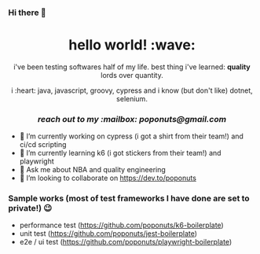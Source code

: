 ### Hi there 👋
<!--- [![banner](https://github.com/poponuts/poponuts/raw/master/assets/header-banner--optimized.svg)] --->
<h1 align='center'> hello world! :wave:</h1>
<p align='center'>
  i've been testing softwares half of my life. best thing i've learned: <b>quality</b> lords over quantity.  
</p>
<p align='center'>i :heart: java, javascript, groovy, cypress and i know (but don't like) dotnet, selenium.</p>

<h3 align='center'><i>reach out to my :mailbox: poponuts@gmail.com</i></h3>

- 🔭 I’m currently working on cypress (i got a shirt from their team!) and ci/cd scripting 
- 🌱 I’m currently learning k6 (i got stickers from their team!) and playwright
- 💬 Ask me about NBA and quality engineering
- 👯 I’m looking to collaborate on https://dev.to/poponuts

### Sample works (most of test frameworks I have done are set to private!) 😉
- performance test (https://github.com/poponuts/k6-boilerplate)
- unit test (https://github.com/poponuts/jest-boilerplate)
- e2e / ui test (https://github.com/poponuts/playwright-boilerplate)

<!--
**poponuts/poponuts** is a ✨ _special_ ✨ repository because its `README.md` (this file) appears on your GitHub profile.

Here are some ideas to get you started:

- 🔭 I’m currently working on ...
- 🌱 I’m currently learning k6
- 👯 I’m looking to collaborate on ...
- 🤔 I’m looking for help with ...
- 💬 Ask me about ...
- 📫 How to reach me: ...
- 😄 Pronouns: ...
- ⚡ Fun fact: ...
-->
